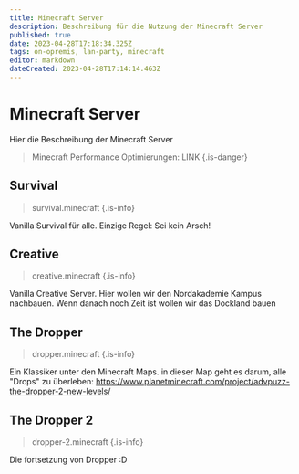 ```yaml
---
title: Minecraft Server
description: Beschreibung für die Nutzung der Minecraft Server
published: true
date: 2023-04-28T17:18:34.325Z
tags: on-opremis, lan-party, minecraft
editor: markdown
dateCreated: 2023-04-28T17:14:14.463Z
---
```


# Minecraft Server

Hier die Beschreibung der Minecraft Server

> Minecraft Performance Optimierungen: LINK
{.is-danger}


## Survival
> survival.minecraft
{.is-info}

Vanilla Survival für alle.
Einzige Regel: Sei kein Arsch!


## Creative
> creative.minecraft
{.is-info}

Vanilla Creative Server.
Hier wollen wir den Nordakademie Kampus nachbauen.
Wenn danach noch Zeit ist wollen wir das Dockland bauen

## The Dropper

> dropper.minecraft
{.is-info}

Ein Klassiker unter den Minecraft Maps.
in dieser Map geht es darum, alle "Drops" zu überleben: https://www.planetminecraft.com/project/advpuzz-the-dropper-2-new-levels/

## The Dropper 2

> dropper-2.minecraft
{.is-info}

Die fortsetzung von Dropper :D